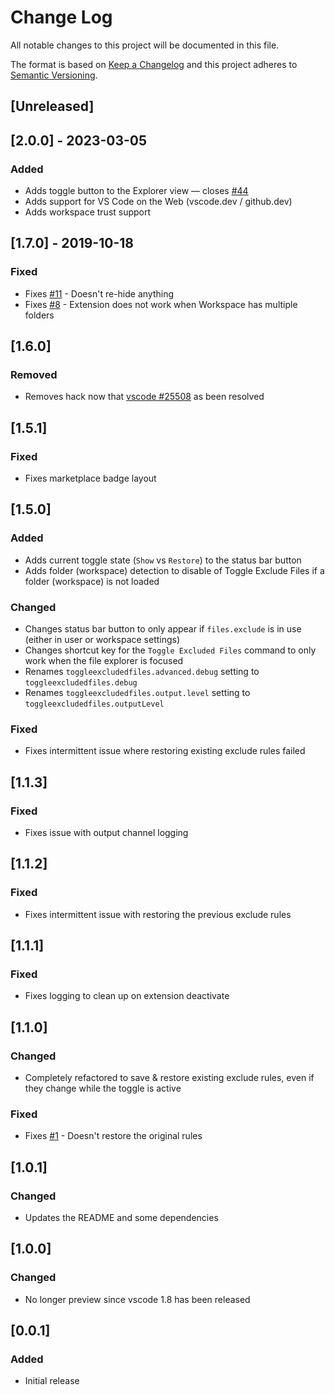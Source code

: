 # Change Log

All notable changes to this project will be documented in this file.

The format is based on [Keep a Changelog](http://keepachangelog.com/) and this project adheres to [Semantic Versioning](http://semver.org/).

## [Unreleased]

## [2.0.0] - 2023-03-05

### Added

- Adds toggle button to the Explorer view &mdash; closes [#44](https://github.com/eamodio/vscode-toggle-excluded-files/issues/44)
- Adds support for VS Code on the Web (vscode.dev / github.dev)
- Adds workspace trust support

## [1.7.0] - 2019-10-18

### Fixed

- Fixes [#11](https://github.com/eamodio/vscode-toggle-excluded-files/issues/11) - Doesn't re-hide anything
- Fixes [#8](https://github.com/eamodio/vscode-toggle-excluded-files/issues/8) - Extension does not work when Workspace has multiple folders

## [1.6.0]

### Removed

- Removes hack now that [vscode #25508](https://github.com/Microsoft/vscode/issues/25508) as been resolved

## [1.5.1]

### Fixed

- Fixes marketplace badge layout

## [1.5.0]

### Added

- Adds current toggle state (`Show` vs `Restore`) to the status bar button
- Adds folder (workspace) detection to disable of Toggle Exclude Files if a folder (workspace) is not loaded

### Changed

- Changes status bar button to only appear if `files.exclude` is in use (either in user or workspace settings)
- Changes shortcut key for the `Toggle Excluded Files` command to only work when the file explorer is focused
- Renames `toggleexcludedfiles.advanced.debug` setting to `toggleexcludedfiles.debug`
- Renames `toggleexcludedfiles.output.level` setting to `toggleexcludedfiles.outputLevel`

### Fixed

- Fixes intermittent issue where restoring existing exclude rules failed

## [1.1.3]

### Fixed

- Fixes issue with output channel logging

## [1.1.2]

### Fixed

- Fixes intermittent issue with restoring the previous exclude rules

## [1.1.1]

### Fixed

- Fixes logging to clean up on extension deactivate

## [1.1.0]

### Changed

- Completely refactored to save & restore existing exclude rules, even if they change while the toggle is active

### Fixed

- Fixes [#1](https://github.com/eamodio/vscode-toggle-excluded-files/issues/1) - Doesn't restore the original rules

## [1.0.1]

### Changed

- Updates the README and some dependencies

## [1.0.0]

### Changed

- No longer preview since vscode 1.8 has been released

## [0.0.1]

### Added

- Initial release
